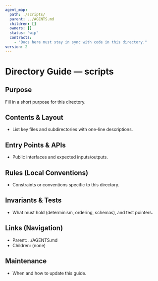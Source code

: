```yaml
---
agent_map:
  path: ./scripts/
  parent: ../AGENTS.md
  children: []
  owners: []
  status: "wip"
  contracts:
    - "Docs here must stay in sync with code in this directory."
version: 2
---
```


# Directory Guide — scripts

## Purpose
Fill in a short purpose for this directory.

## Contents & Layout
- List key files and subdirectories with one-line descriptions.

## Entry Points & APIs
- Public interfaces and expected inputs/outputs.

## Rules (Local Conventions)
- Constraints or conventions specific to this directory.

## Invariants & Tests
- What must hold (determinism, ordering, schemas), and test pointers.

## Links (Navigation)
- Parent: ../AGENTS.md
- Children: (none)

## Maintenance
- When and how to update this guide.
